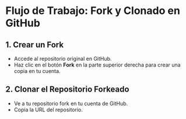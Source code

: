 # Flujo de Trabajo: Fork y Clonado en GitHub

## 1. Crear un Fork
- Accede al repositorio original en GitHub.
- Haz clic en el botón **Fork** en la parte superior derecha para crear una copia en tu cuenta.

## 2. Clonar el Repositorio Forkeado
- Ve a tu repositorio fork en tu cuenta de GitHub.
- Copia la URL del repositorio.

